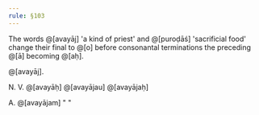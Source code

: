 ```yaml
---
rule: §103
---
```


The words @[avayāj] 'a kind of priest' and @[puroḍāś] 'sacrificial food' change their final to @[o] before consonantal terminations the preceding @[ā] becoming @[aḥ].

@[avayāj].

N. V. @[avayāḥ] @[avayājau] @[avayājaḥ]

A. @[avayājam] " "